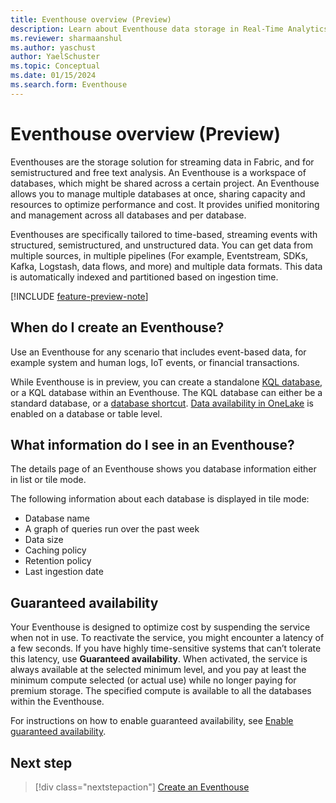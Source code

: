 ```yaml
---
title: Eventhouse overview (Preview)
description: Learn about Eventhouse data storage in Real-Time Analytics.
ms.reviewer: sharmaanshul
ms.author: yaschust
author: YaelSchuster
ms.topic: Conceptual
ms.date: 01/15/2024
ms.search.form: Eventhouse
---
```

# Eventhouse overview (Preview)

Eventhouses are the storage solution for streaming data in Fabric, and for semistructured and free text analysis. An Eventhouse is a workspace of databases, which might be shared across a certain project. An Eventhouse allows you to manage multiple databases at once, sharing capacity and resources to optimize performance and cost. It provides unified monitoring and management across all databases and per database.

Eventhouses are specifically tailored to time-based, streaming events with structured, semistructured, and unstructured data. You can get data from multiple sources, in multiple pipelines (For example, Eventstream, SDKs, Kafka, Logstash, data flows, and more) and multiple data formats. This data is automatically indexed and partitioned based on ingestion time.

[!INCLUDE [feature-preview-note](../includes/feature-preview-note.md)]

## When do I create an Eventhouse?

Use an Eventhouse for any scenario that includes event-based data, for example system and human logs, IoT events, or financial transactions.

While Eventhouse is in preview, you can create a standalone [KQL database](create-database.md), or a KQL database within an Eventhouse. The KQL database can either be a standard database, or a [database shortcut](database-shortcut.md). [Data availability in OneLake](one-logical-copy.md) is enabled on a database or table level.

## What information do I see in an Eventhouse?

The details page of an Eventhouse shows you database information either in list or tile mode.

The following information about each database is displayed in tile mode:

* Database name
* A graph of queries run over the past week
* Data size
* Caching policy
* Retention policy
* Last ingestion date

## Guaranteed availability

Your Eventhouse is designed to optimize cost by suspending the service when not in use. To reactivate the service, you might encounter a latency of a few seconds. If you have highly time-sensitive systems that can’t tolerate this latency, use **Guaranteed availability**.  When activated, the service is always available at the selected minimum level, and you pay at least the minimum compute selected (or actual use) while no longer paying for premium storage. The specified compute is available to all the databases within the Eventhouse.

For instructions on how to enable guaranteed availability, see [Enable guaranteed availability](create-eventhouse.md#enable-guaranteed-availability).

## Next step

> [!div class="nextstepaction"]
> [Create an Eventhouse](create-eventhouse.md)
